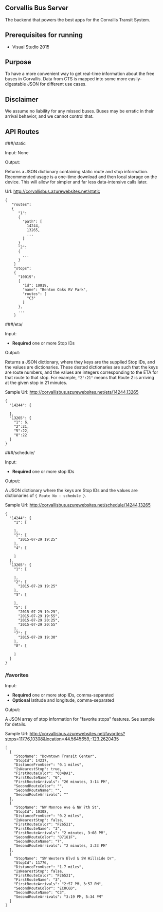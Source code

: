 ## Corvallis Bus Server

The backend that powers the best apps for the Corvallis Transit System.

## Prerequisites for running

- Visual Studio 2015

## Purpose

To have a more convenient way to get real-time information about the free buses in Corvallis.  Data from CTS is mapped into some more easily-digestable JSON for different use cases.

## Disclaimer

We assume no liability for any missed buses.  Buses may be erratic in their arrival behavior, and we cannot control that.

## API Routes

###/static

Input: None

Output:

   Returns a JSON dictionary containing static route and stop information.  Recommended usage is a one-time download and then local storage on the device.  This will allow for simpler and far less data-intensive calls later.

Url: http://corvallisbus.azurewebsites.net/static

```
{
   "routes":
   {
      "1":
      {
        "path": [
          14244,
          13265,
          ...
        ]
      }
      "2":
      {
        ...
      }
    }
    "stops":
    {
      "10019": 
      {
        "id": 10019,
        "name": "Benton Oaks RV Park",
        "routes": [
          "C3"
        ]
      },
      ...
    }
```

###/eta/

Input:
   - **Required** one or more Stop IDs

Output:

   Returns a JSON dictionary, where they keys are the supplied Stop IDs, and the values are dictionaries.  These dested dictionaries are such that the keys are route numbers, and the values are integers corresponding to the ETA for that route to that stop.  For example, ``"2":21"`` means that Route 2 is arriving at the given stop in 21 minutes.

Sample Url: http://corvallisbus.azurewebsites.net/eta/14244,13265

```
{
  "14244": {
    
  },
  "13265": {
    "1": 6,
    "2":21,
    "5":22,
    "8":22
  }
}
```

###/schedule/

Input: 
   - **Required** one or more stop IDs

Output:

   A JSON dictionary where the keys are Stop IDs and the values are dictionaries of ``{ Route No : schedule }``.

Sample Url: http://corvallisbus.azurewebsites.net/schedule/14244,13265

```
{
  "14244": {
    "1": [
      
    ],
    "2": [
      "2015-07-29 19:25"
    ],
    "4": [
      
    ]
  },
  "13265": {
    "1": [
      
    ],
    "2": [
      "2015-07-29 19:25"
    ],
    "3": [
      
    ],
    "5": [
      "2015-07-29 19:25",
      "2015-07-29 19:55",
      "2015-07-29 20:25",
      "2015-07-29 20:55"
    ],
    "7": [
      "2015-07-29 19:30"
    ],
    "8": [
      
    ]
  }
}
```
### /favorites

Input:
   - **Required** one or more stop IDs, comma-separated
   - **Optional** latitude and longitude, comma-separated

Output:

   A JSON array of stop information for "favorite stops" features.  See sample for details.
   
Sample Url: http://corvallisbus.azurewebsites.net/favorites?stops=11776,10308&location=44.5645659,-123.2620435
   
```
[
  {
    "StopName": "Downtown Transit Center",
    "StopId": 14237,
    "DistanceFromUser": "0.1 miles",
    "IsNearestStop": true,
    "FirstRouteColor": "034DA1",
    "FirstRouteName": "6",
    "FirstRouteArrivals": "26 minutes, 3:14 PM",
    "SecondRouteColor": "",
    "SecondRouteName": "",
    "SecondRouteArrivals": ""
  },
  {
    "StopName": "NW Monroe Ave & NW 7th St",
    "StopId": 10308,
    "DistanceFromUser": "0.2 miles",
    "IsNearestStop": false,
    "FirstRouteColor": "F26521",
    "FirstRouteName": "3",
    "FirstRouteArrivals": "2 minutes, 3:08 PM",
    "SecondRouteColor": "D7181F",
    "SecondRouteName": "7",
    "SecondRouteArrivals": "2 minutes, 3:23 PM"
  },
  {
    "StopName": "SW Western Blvd & SW Hillside Dr",
    "StopId": 11776,
    "DistanceFromUser": "1.7 miles",
    "IsNearestStop": false,
    "FirstRouteColor": "F26521",
    "FirstRouteName": "3",
    "FirstRouteArrivals": "2:57 PM, 3:57 PM",
    "SecondRouteColor": "EC0C6D",
    "SecondRouteName": "C3",
    "SecondRouteArrivals": "3:19 PM, 5:34 PM"
  }
]
```

